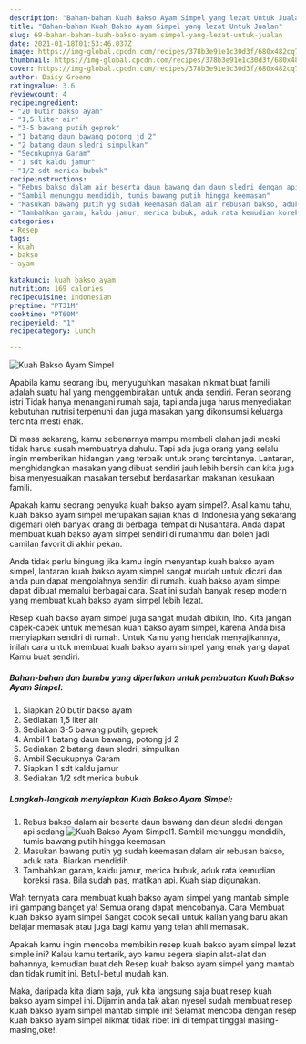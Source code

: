 ```yaml
---
description: "Bahan-bahan Kuah Bakso Ayam Simpel yang lezat Untuk Jualan"
title: "Bahan-bahan Kuah Bakso Ayam Simpel yang lezat Untuk Jualan"
slug: 69-bahan-bahan-kuah-bakso-ayam-simpel-yang-lezat-untuk-jualan
date: 2021-01-18T01:53:46.037Z
image: https://img-global.cpcdn.com/recipes/378b3e91e1c30d3f/680x482cq70/kuah-bakso-ayam-simpel-foto-resep-utama.jpg
thumbnail: https://img-global.cpcdn.com/recipes/378b3e91e1c30d3f/680x482cq70/kuah-bakso-ayam-simpel-foto-resep-utama.jpg
cover: https://img-global.cpcdn.com/recipes/378b3e91e1c30d3f/680x482cq70/kuah-bakso-ayam-simpel-foto-resep-utama.jpg
author: Daisy Greene
ratingvalue: 3.6
reviewcount: 4
recipeingredient:
- "20 butir bakso ayam"
- "1,5 liter air"
- "3-5 bawang putih geprek"
- "1 batang daun bawang potong jd 2"
- "2 batang daun sledri simpulkan"
- "Secukupnya Garam"
- "1 sdt kaldu jamur"
- "1/2 sdt merica bubuk"
recipeinstructions:
- "Rebus bakso dalam air beserta daun bawang dan daun sledri dengan api sedang"
- "Sambil menunggu mendidih, tumis bawang putih hingga keemasan"
- "Masukan bawang putih yg sudah keemasan dalam air rebusan bakso, aduk rata. Biarkan mendidih."
- "Tambahkan garam, kaldu jamur, merica bubuk, aduk rata kemudian koreksi rasa. Bila sudah pas, matikan api. Kuah siap digunakan."
categories:
- Resep
tags:
- kuah
- bakso
- ayam

katakunci: kuah bakso ayam 
nutrition: 169 calories
recipecuisine: Indonesian
preptime: "PT31M"
cooktime: "PT60M"
recipeyield: "1"
recipecategory: Lunch

---
```



![Kuah Bakso Ayam Simpel](https://img-global.cpcdn.com/recipes/378b3e91e1c30d3f/680x482cq70/kuah-bakso-ayam-simpel-foto-resep-utama.jpg)

Apabila kamu seorang ibu, menyuguhkan masakan nikmat buat famili adalah suatu hal yang menggembirakan untuk anda sendiri. Peran seorang istri Tidak hanya menangani rumah saja, tapi anda juga harus menyediakan kebutuhan nutrisi terpenuhi dan juga masakan yang dikonsumsi keluarga tercinta mesti enak.

Di masa  sekarang, kamu sebenarnya mampu membeli olahan jadi meski tidak harus susah membuatnya dahulu. Tapi ada juga orang yang selalu ingin memberikan hidangan yang terbaik untuk orang tercintanya. Lantaran, menghidangkan masakan yang dibuat sendiri jauh lebih bersih dan kita juga bisa menyesuaikan masakan tersebut berdasarkan makanan kesukaan famili. 



Apakah kamu seorang penyuka kuah bakso ayam simpel?. Asal kamu tahu, kuah bakso ayam simpel merupakan sajian khas di Indonesia yang sekarang digemari oleh banyak orang di berbagai tempat di Nusantara. Anda dapat membuat kuah bakso ayam simpel sendiri di rumahmu dan boleh jadi camilan favorit di akhir pekan.

Anda tidak perlu bingung jika kamu ingin menyantap kuah bakso ayam simpel, lantaran kuah bakso ayam simpel sangat mudah untuk dicari dan anda pun dapat mengolahnya sendiri di rumah. kuah bakso ayam simpel dapat dibuat memalui berbagai cara. Saat ini sudah banyak resep modern yang membuat kuah bakso ayam simpel lebih lezat.

Resep kuah bakso ayam simpel juga sangat mudah dibikin, lho. Kita jangan capek-capek untuk memesan kuah bakso ayam simpel, karena Anda bisa menyiapkan sendiri di rumah. Untuk Kamu yang hendak menyajikannya, inilah cara untuk membuat kuah bakso ayam simpel yang enak yang dapat Kamu buat sendiri.

<!--inarticleads1-->

##### Bahan-bahan dan bumbu yang diperlukan untuk pembuatan Kuah Bakso Ayam Simpel:

1. Siapkan 20 butir bakso ayam
1. Sediakan 1,5 liter air
1. Sediakan 3-5 bawang putih, geprek
1. Ambil 1 batang daun bawang, potong jd 2
1. Sediakan 2 batang daun sledri, simpulkan
1. Ambil Secukupnya Garam
1. Siapkan 1 sdt kaldu jamur
1. Sediakan 1/2 sdt merica bubuk




<!--inarticleads2-->

##### Langkah-langkah menyiapkan Kuah Bakso Ayam Simpel:

1. Rebus bakso dalam air beserta daun bawang dan daun sledri dengan api sedang
<img src="https://img-global.cpcdn.com/steps/cd58d73d0376bae9/160x128cq70/kuah-bakso-ayam-simpel-langkah-memasak-1-foto.jpg" alt="Kuah Bakso Ayam Simpel">1. Sambil menunggu mendidih, tumis bawang putih hingga keemasan
1. Masukan bawang putih yg sudah keemasan dalam air rebusan bakso, aduk rata. Biarkan mendidih.
1. Tambahkan garam, kaldu jamur, merica bubuk, aduk rata kemudian koreksi rasa. Bila sudah pas, matikan api. Kuah siap digunakan.




Wah ternyata cara membuat kuah bakso ayam simpel yang mantab simple ini gampang banget ya! Semua orang dapat mencobanya. Cara Membuat kuah bakso ayam simpel Sangat cocok sekali untuk kalian yang baru akan belajar memasak atau juga bagi kamu yang telah ahli memasak.

Apakah kamu ingin mencoba membikin resep kuah bakso ayam simpel lezat simple ini? Kalau kamu tertarik, ayo kamu segera siapin alat-alat dan bahannya, kemudian buat deh Resep kuah bakso ayam simpel yang mantab dan tidak rumit ini. Betul-betul mudah kan. 

Maka, daripada kita diam saja, yuk kita langsung saja buat resep kuah bakso ayam simpel ini. Dijamin anda tak akan nyesel sudah membuat resep kuah bakso ayam simpel mantab simple ini! Selamat mencoba dengan resep kuah bakso ayam simpel nikmat tidak ribet ini di tempat tinggal masing-masing,oke!.

